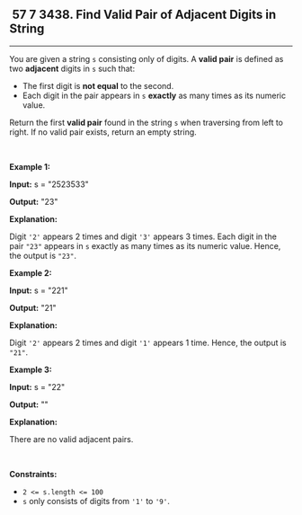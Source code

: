 <h2> 57 7
3438. Find Valid Pair of Adjacent Digits in String</h2><hr><div><p>You are given a string <code>s</code> consisting only of digits. A <strong>valid pair</strong> is defined as two <strong>adjacent</strong> digits in <code>s</code> such that:</p>

<ul>
	<li>The first digit is <strong>not equal</strong> to the second.</li>
	<li>Each digit in the pair appears in <code>s</code> <strong>exactly</strong> as many times as its numeric value.</li>
</ul>

<p>Return the first <strong>valid pair</strong> found in the string <code>s</code> when traversing from left to right. If no valid pair exists, return an empty string.</p>

<p>&nbsp;</p>
<p><strong class="example">Example 1:</strong></p>

<div class="example-block">
<p><strong>Input:</strong> <span class="example-io">s = "2523533"</span></p>

<p><strong>Output:</strong> <span class="example-io">"23"</span></p>

<p><strong>Explanation:</strong></p>

<p>Digit <code>'2'</code> appears 2 times and digit <code>'3'</code> appears 3 times. Each digit in the pair <code>"23"</code> appears in <code>s</code> exactly as many times as its numeric value. Hence, the output is <code>"23"</code>.</p>
</div>

<p><strong class="example">Example 2:</strong></p>

<div class="example-block">
<p><strong>Input:</strong> <span class="example-io">s = "221"</span></p>

<p><strong>Output:</strong> <span class="example-io">"21"</span></p>

<p><strong>Explanation:</strong></p>

<p>Digit <code>'2'</code> appears 2 times and digit <code>'1'</code> appears 1 time. Hence, the output is <code>"21"</code>.</p>
</div>

<p><strong class="example">Example 3:</strong></p>

<div class="example-block">
<p><strong>Input:</strong> <span class="example-io">s = "22"</span></p>

<p><strong>Output:</strong> <span class="example-io">""</span></p>

<p><strong>Explanation:</strong></p>

<p>There are no valid adjacent pairs.</p>
</div>

<p>&nbsp;</p>
<p><strong>Constraints:</strong></p>

<ul>
	<li><code>2 &lt;= s.length &lt;= 100</code></li>
	<li><code>s</code> only consists of digits from <code>'1'</code> to <code>'9'</code>.</li>
</ul>
</div>